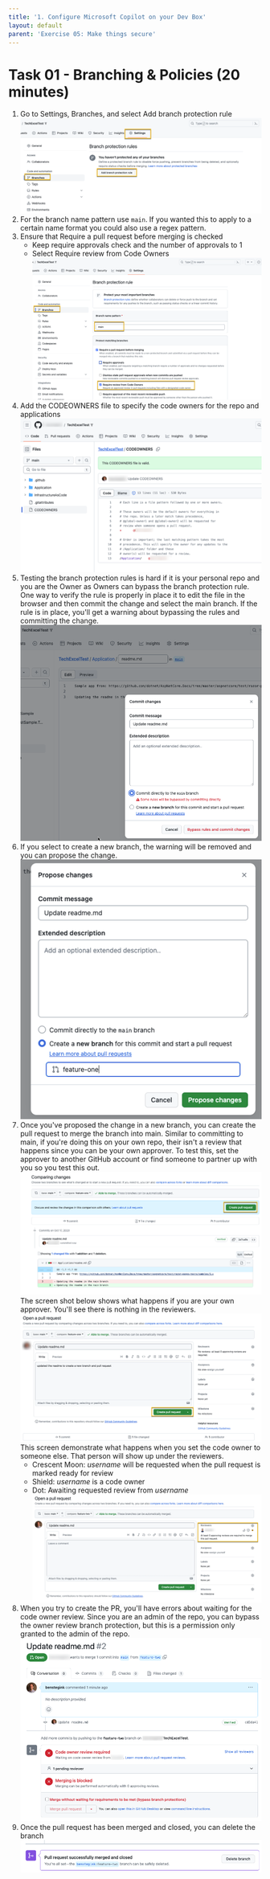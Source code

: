 ```yaml
---
title: '1. Configure Microsoft Copilot on your Dev Box'
layout: default
parent: 'Exercise 05: Make things secure'
---
```


# Task 01 - Branching & Policies (20 minutes)

1. Go to Settings, Branches, and select Add branch protection rule
   ![Setup a security policy](../Media/AddBranchProtectionRule.png)
2. For the branch name pattern use `main`. If you wanted this to apply to a certain name format you could also use a regex pattern.
3. Ensure that Require a pull request before merging is checked
    - Keep require approvals check and the number of approvals to 1
    - Select Require review from Code Owners
    ![Configure the branch protection rule](../Media/BranchProtectionRule.png)
4. Add the CODEOWNERS file to specify the code owners for the repo and applications
    ![Add the code owners file](../Media/CodeOwnersFile.png)
5. Testing the branch protection rules is hard if it is your personal repo and you are the Owner as Owners can bypass the branch protection rule. One way to verify the rule is properly in place it to edit the file in the browser and then commit the change and select the main branch. If the rule is in place, you'll get a warning about bypassing the rules and committing the change.
    ![Committing Directly to main](../Media/CommitToMain.png)
6. If you select to create a new branch, the warning will be removed and you can propose the change.
    ![Creating a new branch](../Media/NewBranch.png)
7. Once you've proposed the change in a new branch, you can create the pull request to merge the branch into main. Similar to committing to main, if you're doing this on your own repo, their isn't a review that happens since you can be your own approver. To test this, set the approver to another GitHub account or find someone to partner up with you so you test this out.
    ![Create the pull request](../Media/CreatePullRequest.png)
    The screen shot below shows what happens if you are your own approver. You'll see there is nothing in the reviewers.
    ![Create the pull request](../Media/CreatePullRequest2.png)
    This screen demonstrate what happens when you set the code owner to someone else. That person will show up under the reviewers.
     - Crescent Moon: *username* will be requested when the pull request is marked ready for review
     - Shield: *username* is a code owner
     - Dot: Awaiting requested review from *username*
    ![Pull Request Reviewer](../Media/CreatePullRequestReview.png)
8. When you try to create the PR, you'll have errors about waiting for the code owner review. Since you are an admin of the repo, you can bypass the owner review branch protection, but this is a permission only granted to the admin of the repo.
    ![Pull request pending the code owner review](../Media/PullRequestPendingReview.png)
9. Once the pull request has been merged and closed, you can delete the branch
    ![Delete the merged branch](../Media/DeleteMergedBranch.png)
